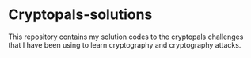 # Cryptopals-solutions
This repository contains my solution codes to the cryptopals challenges that I have been using to learn cryptography and cryptography attacks.
